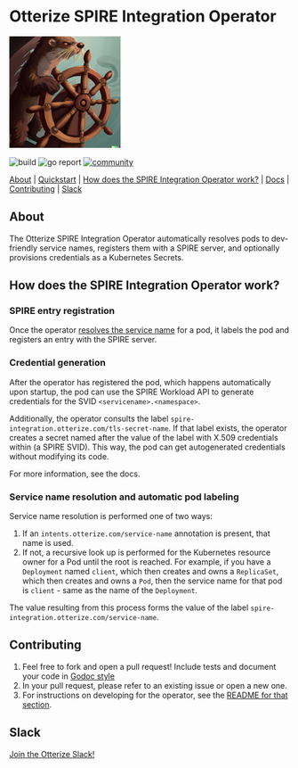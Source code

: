 # Otterize SPIRE Integration Operator

![Otter Manning Helm](./otterhelm.png)


![build](https://github.com/otterize/spire-integration-operator/actions/workflows/build.yaml/badge.svg)
![go report](https://img.shields.io/static/v1?label=go%20report&message=A%2B&color=success)
[![community](https://img.shields.io/badge/slack-Otterize_Slack-orange.svg?logo=slack)](https://join.slack.com/t/otterizeworkspace/shared_invite/zt-1fnbnl1lf-ub6wler4QrW6ZzIn2U9x1A)

[About](#about) | [Quickstart](https://docs.otterize.com/quick-tutorials/k8s-mtls) | [How does the SPIRE Integration Operator work?](#how-does-the-spire-integration-operator-work) | [Docs](https://docs.otterize.com/documentation/k8s-operators/credential-operator) | [Contributing](#contributing) | [Slack](#slack)

## About
The Otterize SPIRE Integration Operator automatically resolves pods to dev-friendly service names, registers them with a SPIRE server, and optionally provisions credentials as a Kubernetes Secrets.


## How does the SPIRE Integration Operator work?

### SPIRE entry registration
Once the operator [resolves the service name](#service-name-resolution-and-automatic-pod-labeling) for a pod, it labels the pod and registers an entry with the SPIRE server.

### Credential generation
After the operator has registered the pod, which happens automatically upon startup, the pod can use the SPIRE Workload API to generate credentials for the SVID `<servicename>.<namespace>`.

Additionally, the operator consults the label `spire-integration.otterize.com/tls-secret-name`. If that label exists, the operator creates a secret named after the value of the label with X.509 credentials within (a SPIRE SVID). This way, the pod can get autogenerated credentials without modifying its code.

For more information, see the docs.

### Service name resolution and automatic pod labeling
Service name resolution is performed one of two ways:
1. If an `intents.otterize.com/service-name` annotation is present, that name is used.
2. If not, a recursive look up is performed for the Kubernetes resource owner for a Pod until the root is reached. For example, if you have a `Deployment` named `client`, which then creates and owns a `ReplicaSet`, which then creates and owns a `Pod`, then the service name for that pod is `client` - same as the name of the `Deployment`.

The value resulting from this process forms the value of the label `spire-integration.otterize.com/service-name`.

## Contributing
1. Feel free to fork and open a pull request! Include tests and document your code in [Godoc style](https://go.dev/blog/godoc)
2. In your pull request, please refer to an existing issue or open a new one.
3. For instructions on developing for the operator, see the [README for that section](src/operator/README.md).

## Slack
[Join the Otterize Slack!](https://join.slack.com/t/otterizeworkspace/shared_invite/zt-1fnbnl1lf-ub6wler4QrW6ZzIn2U9x1A)
